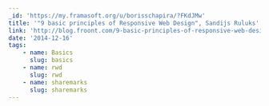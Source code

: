 ```yaml
---
_id: 'https://my.framasoft.org/u/borisschapira/?FKdJMw'
title: '"9 basic principles of Responsive Web Design", Sandijs Ruluks'
link: 'http://blog.froont.com/9-basic-principles-of-responsive-web-design/'
date: '2014-12-16'
tags:
    - name: Basics
      slug: basics
    - name: rwd
      slug: rwd
    - name: sharemarks
      slug: sharemarks
---
```


<div class="markdown"><p></p></div>
